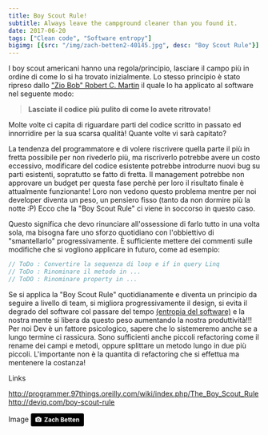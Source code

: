```yaml
---
title: Boy Scout Rule!
subtitle: Always leave the campground cleaner than you found it.
date: 2017-06-20
tags: ["Clean code", "Software entropy"]
bigimg: [{src: "/img/zach-betten2-40145.jpg", desc: "Boy Scout Rule"}]
---
```



I boy scout americani hanno una regola/principio, lasciare il campo più in ordine di come lo si ha trovato inizialmente.
Lo stesso principio è stato ripreso dallo ["Zio Bob" Robert C. Martin](https://it.wikipedia.org/wiki/Robert_Cecil_Martin) il quale lo ha applicato al software nel seguente modo:

>**Lasciate il codice più pulito di come lo avete ritrovato!**

Molte volte ci capita di riguardare parti del codice scritto in passato ed innorridire per la sua scarsa qualità! Quante volte vi sarà capitato?

La tendenza del programmatore e di volere riscrivere quella parte il più in fretta possibile per non rivederlo più,
ma riscriverlo potrebbe avere un costo eccessivo, modificare del codice esistente potrebbe introdurre nuovi bug su parti esistenti, 
sopratutto se fatto di fretta. Il management potrebbe non approvare un budget per questa fase perchè per loro il risultato
finale è attualmente funzionante! Loro non vedono questo problema mentre per noi developer diventa un peso, un pensiero fisso (tanto da non dormire più la notte :P)
Ecco che la "Boy Scout Rule" ci viene in soccorso in questo caso.

Questo significa che devo rinunciare all'ossessione di farlo tutto in una volta sola, ma bisogna fare uno sforzo quotidiano con l'obbiettivo di "smantellarlo" progressivamente. 
È sufficiente mettere dei commenti sulle modifiche che si vogliono applicare in futuro, come ad esempio:

```C#
// ToDo : Convertire la sequenza di loop e if in query Linq
// ToDo : Rinominare il metodo in ... 
// ToDO : Rinominare property in ...
```


Se si applica la "Boy Scout Rule" quotidianamente e diventa un principio da seguire a livello di team,
si migliora progressivamente il design, si evita il degrado del software col passare del tempo [(entropia del software)](https://en.wikipedia.org/wiki/Software_entropy) e la nostra mente si libera da questo peso aumentando la nostra produttività!!! Per noi Dev è un fattore psicologico, sapere che lo sistemeremo anche se a lungo termine ci rassicura. 
Sono sufficienti anche piccoli refactoring come il rename dei campi e metodi, oppure splittare un metodo lungo in due più piccoli. 
L'importante non è la quantita di refactoring che si effettua ma mentenere la costanza!


Links

http://programmer.97things.oreilly.com/wiki/index.php/The_Boy_Scout_Rule
http://deviq.com/boy-scout-rule

Image <a style="background-color:black;color:white;text-decoration:none;padding:4px 6px;font-family:-apple-system, BlinkMacSystemFont, &quot;San Francisco&quot;, &quot;Helvetica Neue&quot;, Helvetica, Ubuntu, Roboto, Noto, &quot;Segoe UI&quot;, Arial, sans-serif;font-size:12px;font-weight:bold;line-height:1.2;display:inline-block;border-radius:3px;" href="http://unsplash.com/@bettenz?utm_campaign=photographer-credit" target="_blank" rel="noopener noreferrer" title="Download free do whatever you want high-resolution photos from Zach Betten"><span style="display:inline-block;padding:2px 3px;"><svg xmlns="http://www.w3.org/2000/svg" style="height:12px;width:auto;position:relative;vertical-align:middle;top:-1px;fill:white;" viewBox="0 0 32 32"><title></title><path d="M20.8 18.1c0 2.7-2.2 4.8-4.8 4.8s-4.8-2.1-4.8-4.8c0-2.7 2.2-4.8 4.8-4.8 2.7.1 4.8 2.2 4.8 4.8zm11.2-7.4v14.9c0 2.3-1.9 4.3-4.3 4.3h-23.4c-2.4 0-4.3-1.9-4.3-4.3v-15c0-2.3 1.9-4.3 4.3-4.3h3.7l.8-2.3c.4-1.1 1.7-2 2.9-2h8.6c1.2 0 2.5.9 2.9 2l.8 2.4h3.7c2.4 0 4.3 1.9 4.3 4.3zm-8.6 7.5c0-4.1-3.3-7.5-7.5-7.5-4.1 0-7.5 3.4-7.5 7.5s3.3 7.5 7.5 7.5c4.2-.1 7.5-3.4 7.5-7.5z"></path></svg></span><span style="display:inline-block;padding:2px 3px;">Zach Betten</span></a>

